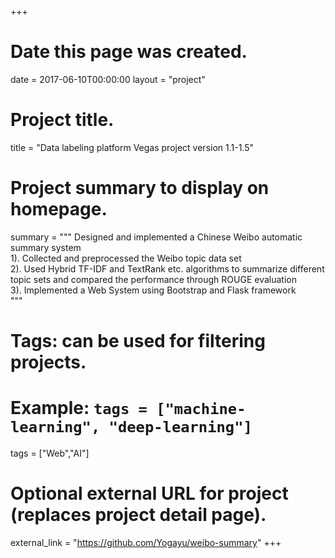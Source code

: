 +++
# Date this page was created.
date = 2017-06-10T00:00:00
layout = "project"

# Project title.
title = "Data labeling platform Vegas project version 1.1-1.5"

# Project summary to display on homepage.
summary = """
Designed and implemented a Chinese Weibo automatic summary system<br>
1). Collected and preprocessed the Weibo topic data set<br>
2). Used Hybrid TF-IDF and TextRank etc. algorithms to summarize different topic sets and compared the performance through ROUGE evaluation<br>
3). Implemented a Web System using Bootstrap and Flask framework<br>
"""

# Tags: can be used for filtering projects.
# Example: `tags = ["machine-learning", "deep-learning"]`
tags = ["Web","AI"]

# Optional external URL for project (replaces project detail page).
external_link = "https://github.com/Yogayu/weibo-summary"
+++
